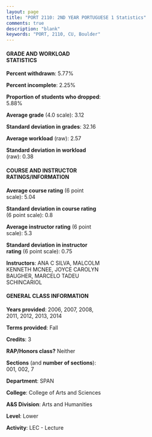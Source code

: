 ```yaml
---
layout: page
title: "PORT 2110: 2ND YEAR PORTUGUESE 1 Statistics"
comments: true
description: "blank"
keywords: "PORT, 2110, CU, Boulder"
--- 
```

<head>
<script src="https://ajax.googleapis.com/ajax/libs/jquery/2.1.3/jquery.min.js"></script>
<script src="https://dl.dropboxusercontent.com/s/pc42nxpaw1ea4o9/highcharts.js?dl=0"></script>
<!-- <script src="../assets/js/highcharts.js"></script> -->
<style type="text/css">@font-face {
	font-family: "Bebas Neue";
	src: url(https://www.filehosting.org/file/details/544349/BebasNeue%20Regular.otf) format("opentype");
	}
	h1.Bebas { 
		font-family: "Bebas Neue", Verdana, Tahoma;
	}
</style>
</head>
<body>
	<div id="container" style="float: right; width: 45%; height: 88%; margin-left: 2.5%; margin-right: 2.5%;"></div>
	<script language="JavaScript">
		$(document).ready(function() {
		var chart = {type: 'column'};
		var title = {text: 'Grade Distribution'};
		var xAxis = {categories: ['A','B','C','D','F'],crosshair: true};
		var yAxis = {min: 0,title: {text: 'Percentage'}};
		var tooltip = {headerFormat: '<center><b><span style="font-size:20px">{point.key}</span></b></center>',
		               pointFormat: '<td style="padding:0"><b>{point.y:.1f}%</b></td>',
		               footerFormat: '</table>',shared: true,useHTML: true};
		var plotOptions = {column: {pointPadding: 0.0,borderWidth: 0}};  
		var credits = {enabled: false};var series= [{name: 'Percent',data: [47.78,27.78,18.89,3.33,2.22,]}];
		var json = {};
		json.chart = chart;
		json.title = title;
		json.tooltip = tooltip;
		json.xAxis = xAxis;
		json.yAxis = yAxis;  
		json.series = series;
		json.plotOptions = plotOptions;  
		json.credits = credits;
		$('#container').highcharts(json);
	});
	</script>
</body>
			   
#### GRADE AND WORKLOAD STATISTICS

**Percent withdrawn**: 5.77%

**Percent incomplete**: 2.25%

**Proportion of students who dropped**: 5.88%

**Average grade** (4.0 scale): 3.12

**Standard deviation in grades**: 32.16

**Average workload** (raw): 2.57

**Standard deviation in workload** (raw): 0.38

#### COURSE AND INSTRUCTOR RATINGS/INFORMATION

**Average course rating** (6 point scale): 5.04

**Standard deviation in course rating** (6 point scale): 0.8

**Average instructor rating** (6 point scale): 5.3

**Standard deviation in instructor rating** (6 point scale): 0.75

**Instructors**: ANA C SILVA, MALCOLM KENNETH MCNEE, JOYCE CAROLYN BAUGHER, MARCELO TADEU SCHINCARIOL

#### GENERAL CLASS INFORMATION

**Years provided**: 2006, 2007, 2008, 2011, 2012, 2013, 2014

**Terms provided**: Fall

**Credits**: 3

**RAP/Honors class?** Neither

**Sections** (and **number of sections**): 001, 002, 7

**Department**: SPAN

**College**: College of Arts and Sciences

**A&S Division**: Arts and Humanities

**Level**: Lower

**Activity**: LEC - Lecture